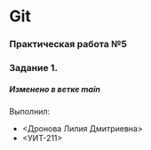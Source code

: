 # Git
### Практическая работа №5
### Задание 1.
##### Изменено в ветке main
Выполнил:
* <Дронова Лилия Дмитриевна> 
* <УИТ-211>
